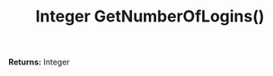 ﻿---
uid: crmscript_ref_NSArea_GetNumberOfLogins
title: Integer GetNumberOfLogins()
intellisense: NSArea.GetNumberOfLogins
keywords: NSArea, GetNumberOfLogins
so.topic: reference
---



**Returns:** Integer


